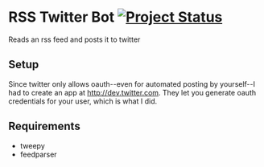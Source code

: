 # RSS Twitter Bot [![Project Status](http://stillmaintained.com/vrillusions/rss2twitter.png)](http://stillmaintained.com/vrillusions/rss2twitter)

Reads an rss feed and posts it to twitter

## Setup

Since twitter only allows oauth--even for automated posting by yourself--I had to create an app at http://dev.twitter.com.  They let you generate oauth credentials for your user, which is what I did.

## Requirements

* tweepy
* feedparser
